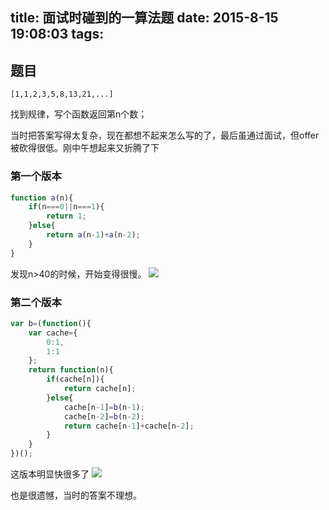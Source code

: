 title: 面试时碰到的一算法题
date: 2015-8-15 19:08:03
tags:
---
## 题目

`[1,1,2,3,5,8,13,21,...]`

找到规律，写个函数返回第n个数；
<!--more-->
当时把答案写得太复杂，现在都想不起来怎么写的了，最后虽通过面试，但offer被砍得很低。刚中午想起来又折腾了下
### 第一个版本
```javascript
function a(n){
    if(n===0||n===1){
        return 1;
    }else{
        return a(n-1)+a(n-2);
    }
}
```
发现n>40的时候，开始变得很慢。
![](/imgs/1443164807808800000.png)
### 第二个版本
```javascript
var b=(function(){
    var cache={
        0:1,
        1:1
    };
    return function(n){
        if(cache[n]){
            return cache[n];
        }else{
            cache[n-1]=b(n-1);
            cache[n-2]=b(n-2);
            return cache[n-1]+cache[n-2];
        }
    }
})();
```
这版本明显快很多了
![](/imgs/1443164926061800000.png)

也是很遗憾，当时的答案不理想。

